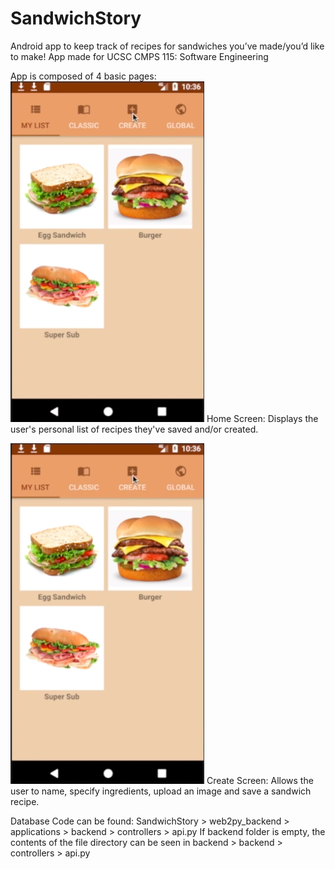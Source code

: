 # SandwichStory
Android app to keep track of recipes for sandwiches you’ve made/you’d like to make!
App made for UCSC CMPS 115: Software Engineering 

App is composed of 4 basic pages:
![Alt text](screenshots/Home.png?raw=true "Home Screen") Home Screen: Displays the user's personal list of recipes they've saved and/or created.

![Alt text](screenshots/Home.png?raw=true "Create Screen") Create Screen: Allows the user to name, specify ingredients, upload an image and save a sandwich recipe.

Database Code can be found: SandwichStory > web2py_backend > applications > backend > controllers > api.py
If backend folder is empty, the contents of the file directory can be seen in backend > backend > controllers > api.py
